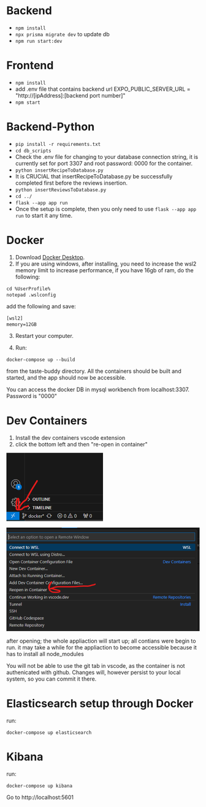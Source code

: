 # Backend 
- `npm install`
- `npx prisma migrate dev` to update db
- `npm run start:dev`

# Frontend
- `npm install`
- add .env file that contains backend url EXPO_PUBLIC_SERVER_URL = "http://[ipAddress]:[backend port number]"
- `npm start`

# Backend-Python
- `pip install -r requirements.txt`
- `cd db_scripts`
- Check the .env file for changing to your database connection string, it is currently set for port 3307 and root password: 0000 for the container.
- `python insertRecipeToDatabase.py`
- It is CRUCIAL that insertRecipeToDatabase.py be successfully completed first before the reviews insertion.
- `python insertReviewsToDatabase.py`
- `cd ../`
- `flask --app app run`
- Once the setup is complete, then you only need to use `flask --app app run` to start it any time.

# Docker
1. Download [Docker Desktop](https://www.docker.com/products/docker-desktop/).
2. If you are using windows, after installing, you need to increase the wsl2 memory limit to increase performance, if you have 16gb of ram, do the following:
```
cd %UserProfile%
notepad .wslconfig
```

add the following and save:

```
[wsl2]
memory=12GB
```

3. Restart your computer.

4. Run:
```
docker-compose up --build
``` 
from the taste-buddy directory.
All the containers should be built and started, and the app should now be accessible.

You can access the docker DB in mysql workbench from localhost:3307. Password is "0000"

# Dev Containers
1. Install the dev containers vscode extension
2. click the bottom left and then "re-open in container"

![alt text](readme_images/image.png)

![alt text](readme_images/image-1.png)

after opening; the whole appliaction will start up; all contians were begin to run.
it may take a while for the appliaction to become accessible because it has to install all node_modules

You will not be able to use the git tab in vscode, as the container is not authenicated with github.
Changes will, however persist to your local system, so you can commit it there.

# Elasticsearch setup through Docker
run:
```
docker-compose up elasticsearch
```

# Kibana
run:
```
docker-compose up kibana
```
Go to http://localhost:5601

